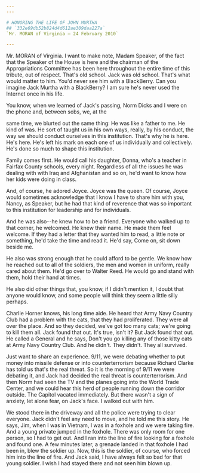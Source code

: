 ```yaml
---
---

# HONORING THE LIFE OF JOHN MURTHA
## `332e69db52b824d4d612ae309daa227a`
`Mr. MORAN of Virginia — 24 February 2010`

---
```



Mr. MORAN of Virginia. I want to make note, Madam Speaker, of the 
fact that the Speaker of the House is here and the chairman of the 
Appropriations Committee has been here throughout the entire time of 
this tribute, out of respect. That's old school. Jack was old school. 
That's what would matter to him. You'd never see him with a BlackBerry. 
Can you imagine Jack Murtha with a BlackBerry? I am sure he's never 
used the Internet once in his life.

You know, when we learned of Jack's passing, Norm Dicks and I were on 
the phone and, between sobs, we, at the


same time, we blurted out the same thing: He was like a father to me. 
He kind of was. He sort of taught us in his own ways, really, by his 
conduct, the way we should conduct ourselves in this institution. 
That's why he is here. He's here. He's left his mark on each one of us 
individually and collectively. He's done so much to shape this 
institution.

Family comes first. He would call his daughter, Donna, who's a 
teacher in Fairfax County schools, every night. Regardless of all the 
issues he was dealing with with Iraq and Afghanistan and so on, he'd 
want to know how her kids were doing in class.

And, of course, he adored Joyce. Joyce was the queen. Of course, 
Joyce would sometimes acknowledge that I know I have to share him with 
you, Nancy, as Speaker, but he had that kind of reverence that was so 
important to this institution for leadership and for individuals.

And he was also--he knew how to be a friend. Everyone who walked up 
to that corner, he welcomed. He knew their name. He made them feel 
welcome. If they had a letter that they wanted him to read, a little 
note or something, he'd take the time and read it. He'd say, Come on, 
sit down beside me.

He also was strong enough that he could afford to be gentle. We know 
how he reached out to all of the soldiers, the men and women in 
uniform, really cared about them. He'd go over to Walter Reed. He would 
go and stand with them, hold their hand at times.

He also did other things that, you know, if I didn't mention it, I 
doubt that anyone would know, and some people will think they seem a 
little silly perhaps.

Charlie Horner knows, his long time aide. He heard that Army Navy 
Country Club had a problem with the cats, that they had proliferated. 
They were all over the place. And so they decided, we've got too many 
cats; we're going to kill them all. Jack found that out. It's true, 
isn't it? But Jack found that out. He called a General and he says, 
Don't you go killing any of those kitty cats at Army Navy Country Club. 
And he didn't. They didn't. They all survived.

Just want to share an experience. 9/11, we were debating whether to 
put money into missile defense or into counterterrorism because Richard 
Clarke has told us that's the real threat. So it is the morning of 9/11 
we were debating it, and Jack had decided the real threat is 
counterterrorism. And then Norm had seen the TV and the planes going 
into the World Trade Center, and we could hear this herd of people 
running down the corridor outside. The Capitol vacated immediately. But 
there wasn't a sign of anxiety, let alone fear, on Jack's face. I 
walked out with him.

We stood there in the driveway and all the police were trying to 
clear everyone. Jack didn't feel any need to move, and he told me this 
story. He says, Jim, when I was in Vietnam, I was in a foxhole and we 
were taking fire. And a young private jumped in the foxhole. There was 
only room for one person, so I had to get out. And I ran into the line 
of fire looking for a foxhole and found one. A few minutes later, a 
grenade landed in that foxhole I had been in, blew the soldier up. Now, 
this is the soldier, of course, who forced him into the line of fire. 
And Jack said, I have always felt so bad for that young soldier. I wish 
I had stayed there and not seen him blown up.

